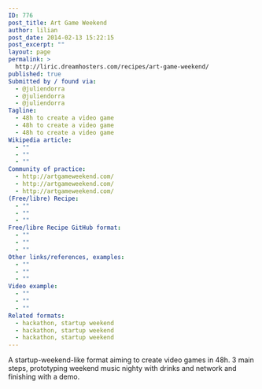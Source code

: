 ```yaml
---
ID: 776
post_title: Art Game Weekend
author: lilian
post_date: 2014-02-13 15:22:15
post_excerpt: ""
layout: page
permalink: >
  http://liric.dreamhosters.com/recipes/art-game-weekend/
published: true
Submitted by / found via:
  - @juliendorra
  - @juliendorra
  - @juliendorra
Tagline:
  - 48h to create a video game
  - 48h to create a video game
  - 48h to create a video game
Wikipedia article:
  - ""
  - ""
  - ""
Community of practice:
  - http://artgameweekend.com/
  - http://artgameweekend.com/
  - http://artgameweekend.com/
(Free/libre) Recipe:
  - ""
  - ""
  - ""
Free/libre Recipe GitHub format:
  - ""
  - ""
  - ""
Other links/references, examples:
  - ""
  - ""
  - ""
Video example:
  - ""
  - ""
  - ""
Related formats:
  - hackathon, startup weekend
  - hackathon, startup weekend
  - hackathon, startup weekend
---
```

A startup-weekend-like format aiming to create video games in 48h. 3 main steps, prototyping weekend music nighty with drinks and network and finishing with a demo.